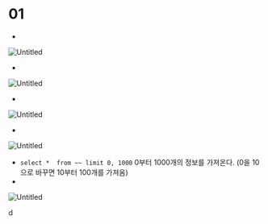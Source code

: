 # 01

- 

![Untitled](https://s3-us-west-2.amazonaws.com/secure.notion-static.com/2d210578-ba93-434e-b3be-47d7649b185e/Untitled.png)

- 

![Untitled](https://s3-us-west-2.amazonaws.com/secure.notion-static.com/1183b705-83d8-4eca-8795-d791fa55658f/Untitled.png)

- 

![Untitled](https://s3-us-west-2.amazonaws.com/secure.notion-static.com/8bfa9715-6a79-4501-aee9-67b4b4b6e3d5/Untitled.png)

- 

![Untitled](https://s3-us-west-2.amazonaws.com/secure.notion-static.com/88d8b42f-47a9-4b58-9861-e46779b76d7c/Untitled.png)

- `select *  from ~~ limit 0, 1000` 0부터 1000개의 정보를 가져온다. (0을 10으로 바꾸면 10부터 100개를 가져옴)
- 

![Untitled](https://s3-us-west-2.amazonaws.com/secure.notion-static.com/d412acf4-4f7c-48ca-99b0-b8424413e437/Untitled.png)

d